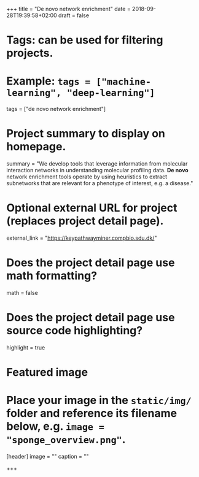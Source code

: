 +++
title = "De novo network enrichment"
date = 2018-09-28T19:39:58+02:00
draft = false

# Tags: can be used for filtering projects.
# Example: `tags = ["machine-learning", "deep-learning"]`
tags = ["de novo network enrichment"]

# Project summary to display on homepage.
summary = "We develop tools that leverage information from molecular interaction networks in understanding molecular profiling data. **De novo** network enrichment tools operate by using heuristics to extract subnetworks that are relevant for a phenotype of interest, e.g. a disease."

# Optional external URL for project (replaces project detail page).
external_link = "https://keypathwayminer.compbio.sdu.dk/"

# Does the project detail page use math formatting?
math = false

# Does the project detail page use source code highlighting?
highlight = true

# Featured image
# Place your image in the `static/img/` folder and reference its filename below, e.g. `image = "sponge_overview.png"`.
[header]
image = ""
caption = ""

+++
